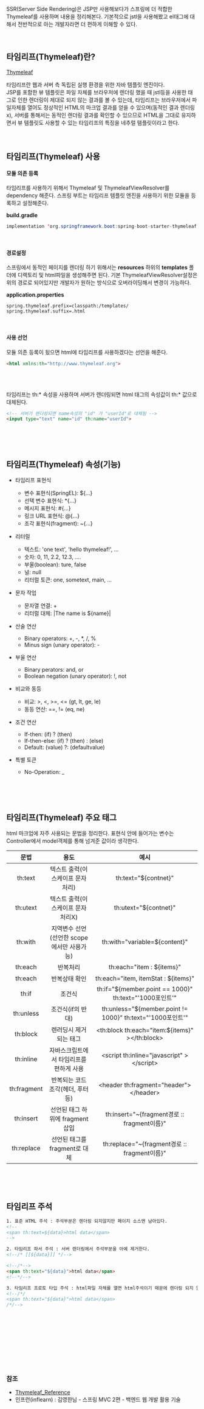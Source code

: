 SSR(Server Side Rendering)은 JSP만 사용해보다가 스프링에 더 적합한 Thymeleaf를 사용하며 내용을 정리해본다.
기본적으로 jstl을 사용해봤고 el태그에 대해서 전반적으로 아는 개발자라면 더 편하게 이해할 수 있다.

<br/>

## 타임리프(Thymeleaf)란?

[Thymeleaf](https://www.thymeleaf.org/)

타임리프란 웹과 서버 측 독립된 실행 환경을 위한 자바 템플릿 엔진이다. <br/>
JSP를 포함한 뷰 템플릿은 파일 자체를 브라우저에 렌더링 했을 때 jstl등을 사용한 태그로 인한 렌더링이 제대로 되지 않는 결과를 볼 수 있는데, 타임리프는 브라우저에서 파일자체를 열어도 정상적인 HTML의 마크업 결과를 얻을 수 있으며(동적인 결과 렌더링x), 서버를 통해서는 동적인 렌더링 결과를 확인할 수 있으므로 HTML을 그대로 유지하면서 뷰 템플릿도 사용할 수 있는 타임리프의 특징을 네추럴 템플릿이라고 한다.
<br/>
<br/>
<br/>

## 타임리프(Thymeleaf) 사용

#### **모듈 의존 등록**
타임리프를 사용하기 위해서 Thymeleaf 및 ThymeleafViewResolver를 dependency 해준다.
스프링 부트는 타임리프 템플릿 엔진을 사용하기 위한 모듈을 등록하고 설정해준다.
<br/>

**build.gradle**
```java
implementation 'org.springframework.boot:spring-boot-starter-thymeleaf'
```
<br/>

#### **경로설정**
스프링에서 동적인 페이지를 렌더링 하기 위해서는 **resources** 하위의 **templates** 폴더에 디렉토리 및 html파일을 생성해주면 된다.
기본 ThymeleafViewResolver설정은 위의 경로로 되어있지만 개발자가 원하는 방식으로 오버라이딩해서 변경이 가능하다.
<br/>

**application.properties**
```properties
spring.thymeleaf.prefix=classpath:/templates/
spring.thymeleaf.suffix=.html
```
<br/>

#### **사용 선언**
모듈 의존 등록이 됬으면 html에 타임리프를 사용하겠다는 선언을 해준다.
<br/>

```html
<html xmlns:th="http://www.thymeleaf.org">
```
<br/>
<br/>

타임리프는 th:* 속성을 사용하며 서버가 렌더링되면 html 태그의 속성값이 th:* 값으로 대체된다.
<br/>

```html
<!-- 서버가 렌더링되면 name속성의 "id" 가 "userId"로 대체됨 -->
<input type="text" name="id" th:name="userId">
```
<br/>
<br/>
<br/>

## 타임리프(Thymeleaf) 속성(기능)

- 타임리프 표현식
  - 변수 표현식(SpringEL): ${...}
  - 선택 변수 표현식: \*{...}
  - 메시지 표현식: #{...}
  - 링크 URL 표현식: @{...}
  - 조각 표현식(fragment): ~{...}


- 리터럴
  - 텍스트: 'one text', 'hello thymeleaf!', ...
  - 숫자: 0, 11, 2.2, 12.3, ....
  - 부울(boolean): ture, false
  - 널: null
  - 리터럴 토큰: one, sometext, main, ...


- 문자 작업
  - 문자열 연결: +
  - 리터럴 대체: |The name is ${name}|


- 산술 연산
  - Binary operators: +, -, \*, /, %
  - Minus sign (unary operator): -


- 부울 연산
  - Binary perators: and, or
  - Boolean negation (unary operator): !, not


- 비교와 동등
  - 비교: >, <, >=, <= (gt, lt, ge, le)
  - 동등 연산: ==, != (eq, ne)


- 조건 연산
  - If-then: (if) ? (then)
  - If-then-else: (if) ? (then) : (else)
  - Default: (value) ?: (defaultvalue)


- 특별 토큰
  - No-Operation: _
  
<br/>
<br/>
<br/>

## 타임리프(Thymeleaf) 주요 태그
html 마크업에 자주 사용되는 문법을 정리한다.
표현식 안에 들어가는 변수는 Controller에서 model객체를 통해 넘겨준 값이라 생각한다.
<br/>

문법 | 용도 | 예시
:--:|:--:|:--:
th:text | 텍스트 출력(이스케이프 문자 처리) | th:text="${contnet}"
th:utext | 텍스트 출력(이스케이프 문자 처리X) | th:utext="${contnet}"
th:with | 지역변수 선언(선언한 scope에서만 사용가능) | th:with="variable=${content}"
th:each | 반복처리 | th:each="item : ${items}"
th:each | 반복상태 확인 | th:each="item, itemStat : ${items}"
th:if | 조건식 | th:if="${member.point == 1000}" th:text="'1000포인트'"
th:unless | 조건식(if의 반대) | th:unless="${member.point != 1000}" th:text="'1000포인트'"
th:block | 렌러딩시 제거되는 태그 | \<th:block th:each="item:${items}" \>\</th:block\>
th:inline | 자바스크립트에서 타임리프를 편하게 사용 | \<script th:inline="javascript" \>\</script\> |
th:fragment | 반복되는 코드 조각(헤더, 푸터 등) | \<header th:fragment="header"\>\</header\>
th:insert | 선언된 태그 하위에 fragment 삽입 | th:insert="~{fragment경로 :: fragment이름}"
th:replace | 선언된 태그를 fragment로 대체 | th:replace="~{fragment경로 :: fragment이름}"



<br/>
<br/>
<br/>

## 타임리프 주석
```html
1. 표준 HTML 주석 : 주석부분은 렌더링 되지않지만 페이지 소스엔 남아있다.
<!--
<span th:text=${data}>html data</span>
-->

2. 타임리프 파서 주석 : 서버 렌더링에서 주석부분을 아예 제거한다.
<!--/* [[${data}]] */-->

<!--/*-->
<span th:text="${data}">html data</span>
<!--*/-->

3. 타임리프 프로토 타입 주석 : html파일 자체를 열면 html주석이기 때문에 렌더링 되지 않지만 서버로 타임리프 렌더링을 거치면 정상 렌더링 된다.
<!--/*/
<span th:text="${data}">html data</span>
/*/-->
```

<br/>
<br/>
<br/>
<br/>
<br/>
<br/>
<br/>
<br/>

### 참조
- [Thymeleaf_Reference](https://www.thymeleaf.org/doc/tutorials/3.0/usingthymeleaf.html#introducing-thymeleaf)
- 인프런(inflearn) : 김영한님 - 스프링 MVC 2편 - 백엔드 웹 개발 활용 기술
